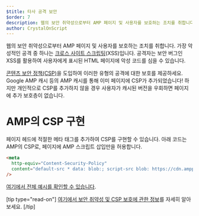 ```yaml
---
$title: 타사 공격 보안
$order: 7
description: 웹의 보안 취약성으로부터 AMP 페이지 및 사용자를 보호하는 조치를 취합니다
author: CrystalOnScript
---
```


웹의 보안 취약성으로부터 AMP 페이지 및 사용자를 보호하는 조치를 취합니다. 가장 악성적인 공격 중 하나는 [크로스 사이트 스크립팅](https://www.google.com/about/appsecurity/learning/xss/)(XSS)입니다. 공격자는 보안 버그인 XSS를 활용하여 사용자에게 표시된 HTML 페이지에 악성 코드를 심을 수 있습니다.

<a class="" href="https://csp.withgoogle.com/docs/index.html">콘텐츠 보안 정책(CSP)</a>을 도입하여 이러한 유형의 공격에 대한 보호를 제공하세요. Google AMP 캐시 등의 AMP 캐시를 통해 이미 페이지에 CSP가 추가되었습니다! 하지만 개인적으로 CSP를 추가하지 않을 경우 사용자가 캐시된 버전을 우회하면 페이지에 추가 보호층이 없습니다.

# AMP의 CSP 구현

페이지 헤드에 적절한 메타 태그를 추가하여 CSP를 구현할 수 있습니다. 아래 코드는 AMP의 CSP로, 페이지에 AMP 스크립트 삽입만을 허용합니다.

```html
<meta
  http-equiv="Content-Security-Policy"
  content="default-src * data: blob:; script-src blob: https://cdn.ampproject.org/v0.js https://cdn.ampproject.org/v0/ https://cdn.ampproject.org/viewer/ https://cdn.ampproject.org/rtv/; object-src 'none'; style-src 'unsafe-inline' https://cdn.ampproject.org/rtv/ https://cdn.materialdesignicons.com https://cloud.typography.com https://fast.fonts.net https://fonts.googleapis.com https://maxcdn.bootstrapcdn.com https://p.typekit.net https://use.fontawesome.com https://use.typekit.net; report-uri https://csp-collector.appspot.com/csp/amp"
/>
```

[여기에서 전체 예시를 확인할 수 있습니다](https://github.com/ampproject/amphtml/blob/master/examples/csp.amp.html).

[tip type="read-on"] [여기에서 보안 취약성 및 CSP 보호에 관한 정보](https://developer.mozilla.org/en-US/docs/Web/HTTP/CSP)를 자세히 알아보세요. [/tip]
